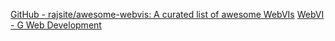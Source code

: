 
[GitHub - rajsite/awesome-webvis: A curated list of awesome WebVIs](https://github.com/rajsite/awesome-webvis)
[WebVI - G Web Development](https://www.webvi.io/)
